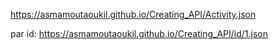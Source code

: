 https://asmamoutaoukil.github.io/Creating_API/Activity.json

par id:
https://asmamoutaoukil.github.io/Creating_API/id/1.json
